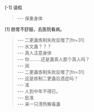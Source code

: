 
[-1] 请假
>--- 保重身体<br>

[1] 肠胃不舒服，去医院看病。
>--- 二更蛊炼制失败反噬了[fn=31]<br>
>--- 水文蛊？？？<br>
>--- 真人注意身体<br>
>--- 你………还是蛊真人那个真人吗？<br>
>--- 阅<br>
>--- 二更蛊炼制失败反噬了[fn=31]<br>
>--- 这是炼制二更蛊后遗症吗？<br>
>--- 准<br>
>--- 人到中年不得已。<br>
>--- 批准<br>
>--- 来一只清热解毒蛊<br>
